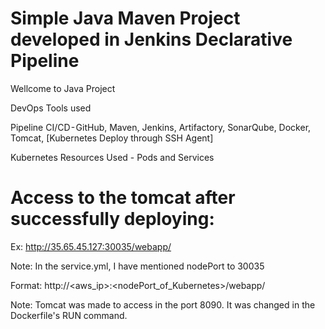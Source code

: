 # Simple Java Maven Project developed in Jenkins Declarative Pipeline
Wellcome to Java Project


DevOps Tools used

Pipeline CI/CD - GitHub, Maven, Jenkins, Artifactory, SonarQube, Docker, Tomcat, [Kubernetes Deploy through SSH Agent]


Kubernetes Resources Used - Pods and Services


# Access to the tomcat after successfully deploying: 

Ex: http://35.65.45.127:30035/webapp/

Note: In the service.yml, I have mentioned nodePort to 30035

Format: http://<aws_ip>:<nodePort_of_Kubernetes>/webapp/

Note: Tomcat was made to access in the port 8090. It was changed in the Dockerfile's RUN command.
